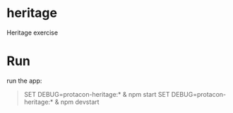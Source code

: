 # heritage
Heritage exercise

# Run
run the app:
> SET DEBUG=protacon-heritage:* & npm start
> SET DEBUG=protacon-heritage:* & npm devstart
